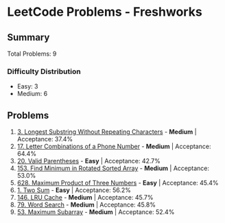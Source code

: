 # LeetCode Problems - Freshworks

## Summary
Total Problems: 9

### Difficulty Distribution

- Easy: 3
- Medium: 6

## Problems

1. [3. Longest Substring Without Repeating Characters](https://leetcode.com/problems/longest-substring-without-repeating-characters/) - **Medium** | Acceptance: 37.4%
2. [17. Letter Combinations of a Phone Number](https://leetcode.com/problems/letter-combinations-of-a-phone-number/) - **Medium** | Acceptance: 64.4%
3. [20. Valid Parentheses](https://leetcode.com/problems/valid-parentheses/) - **Easy** | Acceptance: 42.7%
4. [153. Find Minimum in Rotated Sorted Array](https://leetcode.com/problems/find-minimum-in-rotated-sorted-array/) - **Medium** | Acceptance: 53.0%
5. [628. Maximum Product of Three Numbers](https://leetcode.com/problems/maximum-product-of-three-numbers/) - **Easy** | Acceptance: 45.4%
6. [1. Two Sum](https://leetcode.com/problems/two-sum/) - **Easy** | Acceptance: 56.2%
7. [146. LRU Cache](https://leetcode.com/problems/lru-cache/) - **Medium** | Acceptance: 45.7%
8. [79. Word Search](https://leetcode.com/problems/word-search/) - **Medium** | Acceptance: 45.8%
9. [53. Maximum Subarray](https://leetcode.com/problems/maximum-subarray/) - **Medium** | Acceptance: 52.4%